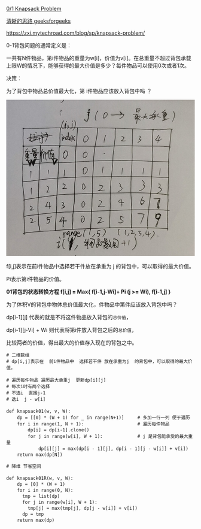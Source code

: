 [0/1 Knapsack Problem](https://blog.csdn.net/mu399/article/details/7722810)

[清晰的思路 geeksforgeeks ](https://www.geeksforgeeks.org/0-1-knapsack-problem-dp-10/)

https://zxi.mytechroad.com/blog/sp/knapsack-problem/

0-1背包问题的通常定义是：

一共有N件物品，第i件物品的重量为w[i]，价值为v[i]。在总重量不超过背包承载上限W的情况下，能够获得的最大价值是多少？每件物品可以使用0次或者1次。

决策：

为了背包中物品总价值最大化，第 i件物品应该放入背包中吗 ？

[![pic](https://github.com/awesometime/learn-git/blob/master/Data%20Structure%20and%20Algorithm/Data%20Structure/Dynamic_Programming/20190630201427.jpg)](https://github.com/awesometime/learn-git/blob/master/Data%20Structure%20and%20Algorithm/Data%20Structure/Dynamic_Programming/20190630201427.jpg)

f[i,j]表示在前i件物品中选择若干件放在承重为 j 的背包中，可以取得的最大价值。

Pi表示第i件物品的价值。

**01背包的状态转换方程 f[i,j] = Max{ f[i-1,j-Wi]+ Pi  (j >= Wi),  f[i-1,j] }**

为了体积V的背包中物体总价值最大化，件物品中第件应该放入背包中吗？

dp[i-1][j]  代表的就是不将这件物品放入背包的`总价值`，

dp[i-1][j-Vi] + Wi  则代表将第i件放入背包之后的`总价值`，

比较两者的价值，得出最大的价值存入现在的背包之中。
```python3
# 二维数组
# dp[i,j]表示在  前i件物品中  选择若干件 放在承重为j  的背包中，可以取得的最大价值。

# 遍历每件物品 遍历最大承重j  更新dp[i][j]
# 每次i时有两个选择 
# 不选i  直接j-1
# 选i  j - w[i]

def knapsack01(w, v, W):
    dp = [[0] * (W + 1) for _ in range(N+1)]     # 多加一行一列 便于遍历
    for i in range(1, N + 1):                    # 遍历每件物品
        dp[i] = dp[i-1].clone()
        for j in range(w[i], W + 1):             # j 是背包能承受的最大重量 
            dp[i][j] = max(dp[i - 1][j], dp[i - 1][j - w[i]] + v[i])
    return max(dp[N])
```  
  
  
```python3 
# 降维 节省空间

def knapsack01R(w, v, W):
    dp = [0] * (W + 1)
    for i in range(0, N):
      tmp = list(dp)
      for j in range(w[i], W + 1):
        tmp[j] = max(tmp[j], dp[j - w[i]] + v[i])
      dp = tmp
    return max(dp)
```
